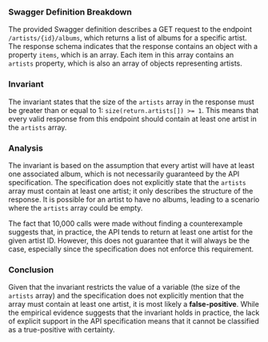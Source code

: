 ### Swagger Definition Breakdown
The provided Swagger definition describes a GET request to the endpoint `/artists/{id}/albums`, which returns a list of albums for a specific artist. The response schema indicates that the response contains an object with a property `items`, which is an array. Each item in this array contains an `artists` property, which is also an array of objects representing artists.

### Invariant
The invariant states that the size of the `artists` array in the response must be greater than or equal to 1: `size(return.artists[]) >= 1`. This means that every valid response from this endpoint should contain at least one artist in the `artists` array.

### Analysis
The invariant is based on the assumption that every artist will have at least one associated album, which is not necessarily guaranteed by the API specification. The specification does not explicitly state that the `artists` array must contain at least one artist; it only describes the structure of the response. It is possible for an artist to have no albums, leading to a scenario where the `artists` array could be empty. 

The fact that 10,000 calls were made without finding a counterexample suggests that, in practice, the API tends to return at least one artist for the given artist ID. However, this does not guarantee that it will always be the case, especially since the specification does not enforce this requirement. 

### Conclusion
Given that the invariant restricts the value of a variable (the size of the `artists` array) and the specification does not explicitly mention that the array must contain at least one artist, it is most likely a **false-positive**. While the empirical evidence suggests that the invariant holds in practice, the lack of explicit support in the API specification means that it cannot be classified as a true-positive with certainty.
